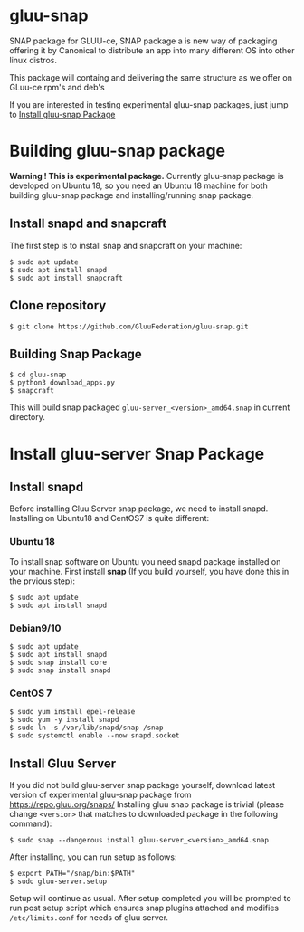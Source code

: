 # gluu-snap
SNAP package for GLUU-ce, SNAP package a is new way of 
packaging offering it by Canonical to distribute an app into many different OS into other linux distros.

This package will containg and delivering the same structure as we offer on GLuu-ce rpm's and deb's

If you are interested in testing experimental gluu-snap packages, just jump to [Install gluu-snap Package](#install-gluu-snap-package)

# Building gluu-snap package
**Warning ! This is experimental package.**
Currently gluu-snap package is developed on Ubuntu 18, so you need an Ubuntu 18 machine for both building gluu-snap package and installing/running snap package. 

## Install snapd and snapcraft
The first step is to install snap and snapcraft on your machine:

```
$ sudo apt update
$ sudo apt install snapd
$ sudo apt install snapcraft
```

## Clone repository

```
$ git clone https://github.com/GluuFederation/gluu-snap.git
```

## Building Snap Package

```
$ cd gluu-snap
$ python3 download_apps.py
$ snapcraft
```
This will build snap packaged `gluu-server_<version>_amd64.snap` in current directory. 

# Install gluu-server Snap Package
## Install snapd
Before installing Gluu Server snap package, we need to install snapd. Installing on Ubuntu18 and CentOS7 is quite different:
### Ubuntu 18
To install snap software on Ubuntu you need snapd package installed on your machine. First install **snap** (If you build yourself, you have done this in the prvious step):

```
$ sudo apt update
$ sudo apt install snapd
```
### Debian9/10

```
$ sudo apt update
$ sudo apt install snapd
$ sudo snap install core
$ sudo snap install snapd
```

### CentOS 7

```
$ sudo yum install epel-release
$ sudo yum -y install snapd
$ sudo ln -s /var/lib/snapd/snap /snap
$ sudo systemctl enable --now snapd.socket
```

## Install Gluu Server

If you did not build gluu-server snap package yourself, download latest version of experimental gluu-snap package from https://repo.gluu.org/snaps/
Installing gluu snap package is trivial (please change `<version>` that matches to downloaded package in the following command):

```
$ sudo snap --dangerous install gluu-server_<version>_amd64.snap
```

After installing, you can run setup as follows:

```
$ export PATH="/snap/bin:$PATH"
$ sudo gluu-server.setup
```

Setup will continue as usual. After setup completed you will be prompted to run post setup script which ensures snap plugins attached and modifies `/etc/limits.conf` for needs of gluu server.
